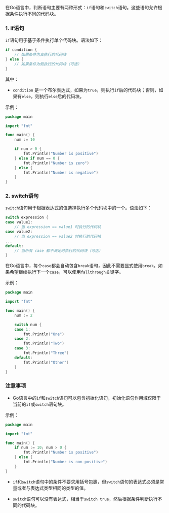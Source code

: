 在Go语言中，判断语句主要有两种形式：`if`语句和`switch`语句。这些语句允许根据条件执行不同的代码块。

### 1. if语句

`if`语句用于基于条件执行单个代码块。语法如下：

```go
if condition {
    // 如果条件为真执行的代码块
} else {
    // 如果条件为假执行的代码块（可选）
}
```

其中：

- `condition` 是一个布尔表达式，如果为`true`，则执行`if`后的代码块；否则，如果有`else`，则执行`else`后的代码块。

示例：

```go
package main

import "fmt"

func main() {
    num := 10

    if num > 0 {
        fmt.Println("Number is positive")
    } else if num == 0 {
        fmt.Println("Number is zero")
    } else {
        fmt.Println("Number is negative")
    }
}
```

### 2. switch语句

`switch`语句用于根据表达式的值选择执行多个代码块中的一个。语法如下：

```go
switch expression {
case value1:
    // 当 expression == value1 时执行的代码块
case value2:
    // 当 expression == value2 时执行的代码块
...
default:
    // 当所有 case 都不满足时执行的代码块（可选）
}
```

在Go语言中，每个`case`都会自动包含`break`语句，因此不需要显式使用`break`。如果希望继续执行下一个`case`，可以使用`fallthrough`关键字。

示例：

```go
package main

import "fmt"

func main() {
    num := 2

    switch num {
    case 1:
        fmt.Println("One")
    case 2:
        fmt.Println("Two")
    case 3:
        fmt.Println("Three")
    default:
        fmt.Println("Other")
    }
}
```

### 注意事项

- Go语言中的`if`和`switch`语句可以包含初始化语句，初始化语句作用域仅限于当前的`if`或`switch`语句块。
  
示例：

```go
package main

import "fmt"

func main() {
    if num := 10; num > 0 {
        fmt.Println("Number is positive")
    } else {
        fmt.Println("Number is non-positive")
    }
}
```

- `if`和`switch`语句中的条件不要求用括号包裹，但`switch`语句的表达式必须是常量或者与表达式类型相同的类型的值。

- `switch`语句可以没有表达式，相当于`switch true`，然后根据条件判断执行不同的代码块。